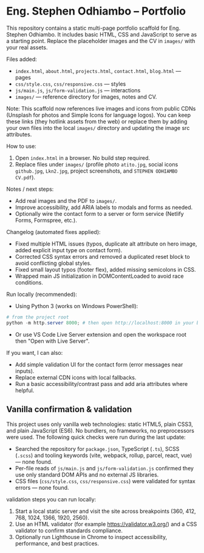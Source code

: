 # Eng. Stephen Odhiambo – Portfolio

This repository contains a static multi-page portfolio scaffold for Eng. Stephen Odhiambo. It includes basic HTML, CSS and JavaScript to serve as a starting point. Replace the placeholder images and the CV in `images/` with your real assets.

Files added:

- `index.html`, `about.html`, `projects.html`, `contact.html`, `blog.html` — pages
- `css/style.css`, `css/responsive.css` — styles
- `js/main.js`, `js/form-validation.js` — interactions
- `images/` — reference directory for images, notes and CV.

Note: This scaffold now references live images and icons from public CDNs (Unsplash for photos and Simple Icons for language logos). You can keep these links (they hotlink assets from the web) or replace them by adding your own files into the local `images/` directory and updating the image src attributes.

How to use:

1. Open `index.html` in a browser. No build step required.
2. Replace files under `images/` (profile photo `atito.jpg`, social icons `github.jpg`, `Lkn2.jpg`, project screenshots, and `STEPHEN ODHIAMBO CV.pdf`).

Notes / next steps:

- Add real images and the PDF to `images/`.
- Improve accessibility, add ARIA labels to modals and forms as needed.
- Optionally wire the contact form to a server or form service (Netlify Forms, Formspree, etc.).

Changelog (automated fixes applied):

- Fixed multiple HTML issues (typos, duplicate alt attribute on hero image, added explicit input type on contact form).
- Corrected CSS syntax errors and removed a duplicated reset block to avoid conflicting global styles.
- Fixed small layout typos (footer flex), added missing semicolons in CSS.
- Wrapped main JS initialization in DOMContentLoaded to avoid race conditions.

Run locally (recommended):

- Using Python 3 (works on Windows PowerShell):

```powershell
# from the project root
python -m http.server 8000; # then open http://localhost:8000 in your browser
```

- Or use VS Code Live Server extension and open the workspace root then "Open with Live Server".

If you want, I can also:

- Add simple validation UI for the contact form (error messages near inputs).
- Replace external CDN icons with local fallbacks.
- Run a basic accessibility/contrast pass and add aria attributes where helpful.

Vanilla confirmation & validation
---------------------------------

This project uses only vanilla web technologies: static HTML5, plain CSS3, and plain JavaScript (ES6). No bundlers, no frameworks, no preprocessors were used. The following quick checks were run during the last update:

- Searched the repository for `package.json`, TypeScript (`.ts`), SCSS (`.scss`) and tooling keywords (vite, webpack, rollup, parcel, react, vue) — none found.
- Per-file reads of `js/main.js` and `js/form-validation.js` confirmed they use only standard DOM APIs and no external JS libraries.
- CSS files (`css/style.css`, `css/responsive.css`) were validated for syntax errors — none found.

validation steps you can run locally:

1. Start a local static server and visit the site across breakpoints (360, 412, 768, 1024, 1366, 1920, 2560).
2. Use an HTML validator (for example https://validator.w3.org/) and a CSS validator to confirm standards compliance.
3. Optionally run Lighthouse in Chrome to inspect accessibility, performance, and best practices.

[Live link]:(https://archatitocodes.github.io/plp-webtechnologies-classroom-july2025-july-2025-final-project-and-deployment-Final-Project-and-Depl/)

